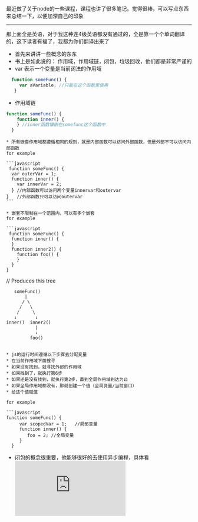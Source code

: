最近做了关于node的一些课程，课程也讲了很多笔记。觉得很棒，可以写点东西来总结一下，以便加深自己的印象

-----

那上面全是英语，对于我这种连4级英语都没有通过的，全是靠一个个单词翻译的，这下读者有福了，我都为你们翻译出来了

* 首先来讲讲一些概念的东东
 * 书上是如此说的： 作用域，作用域链，闭包，垃圾回收，他们都是非常严谨的
 * var 表示一个变量是当前词法的作用域
 
 ```javascript
   function someFunc() {
      var aVariable; //只能在这个函数里使用
    }
  ```
  
  * 作用域链
  
  ```javascript
  function someFunc() {
      function inner() {
      } //inner函数镶嵌在somefunc这个函数中
    }
  ```
  
    * 所有嵌套作用域都遵循相同的规则，就是内部函数可以访问外部函数，但是外部不可以访问内部函数
    for example 
    
    ```javascript
     function someFunc() {
      var outerVar = 1;
      function inner() {
        var innerVar = 2;
      } //内部函数可以访问两个变量innervar和outervar
    }   //外部函数只可以访问outervar
    ```
    
    * 嵌套不限制在一个范围内，可以有多个嵌套
    for example
    
    ```javascript
     function someFunc() {
      function inner() {
      }
      function inner2() {
        function foo() {
        }
      }
    }

// Produces this tree

       someFunc()
           |
          / \
         /   \
        /     \
       ↓       ↓
    inner()  inner2()
               |
               ↓
             foo()
  ```
  
* js的运行时间遵循以下步骤去分配变量
 * 在当前作用域下面搜寻
 * 如果没有找到，就寻找外部的作用域
 * 如果找到了，就执行第6步
 * 如果还是没有找到，就执行第2步，直到全局作用域到达为止
 * 如果全局作用域都没有，那就创建一个值（全局变量/当前窗口）
 * 给这个值赋值

for example

```javascript
 function someFunc() {
       var scopedVar = 1;   //局部变量
       function inner() {
          foo = 2; //全局变量
       }
    }
 ```
 
* 闭包的概念很重要，他能够很好的去使用异步编程，具体看![闭包](https://github.com/ly1314529/ly/blob/master/Summary/%E9%97%AD%E5%8C%85%E7%9A%84%E6%A6%82%E5%BF%B5.md) 
    
